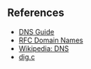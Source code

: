 ## References
* [DNS Guide](https://github.com/EmilHernvall/dnsguide)
* [RFC Domain Names](https://datatracker.ietf.org/doc/html/rfc1035)
* [Wikipedia: DNS](https://en.wikipedia.org/wiki/Domain_Name_System)
* [dig.c](https://github.com/isc-projects/bind9/blob/main/bin/dig/dig.c)

